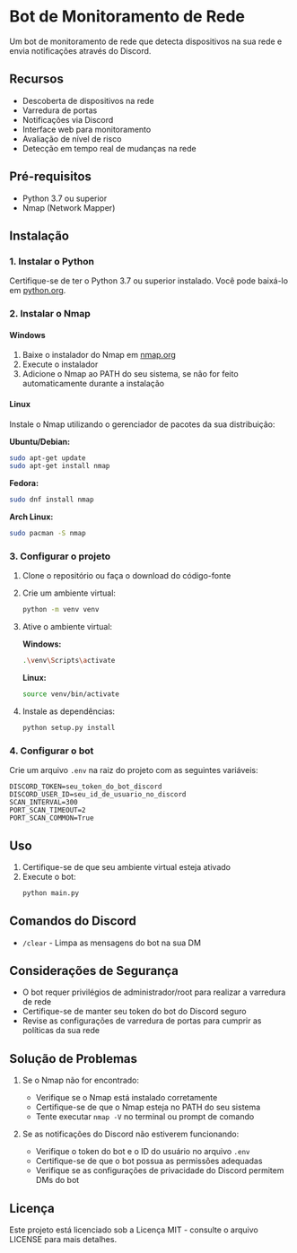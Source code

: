 # Bot de Monitoramento de Rede

Um bot de monitoramento de rede que detecta dispositivos na sua rede e envia notificações através do Discord.

## Recursos

- Descoberta de dispositivos na rede
- Varredura de portas
- Notificações via Discord
- Interface web para monitoramento
- Avaliação de nível de risco
- Detecção em tempo real de mudanças na rede

## Pré-requisitos

- Python 3.7 ou superior
- Nmap (Network Mapper)

## Instalação

### 1. Instalar o Python

Certifique-se de ter o Python 3.7 ou superior instalado. Você pode baixá-lo em [python.org](https://www.python.org/downloads/).

### 2. Instalar o Nmap

#### Windows
1. Baixe o instalador do Nmap em [nmap.org](https://nmap.org/download.html#windows)
2. Execute o instalador
3. Adicione o Nmap ao PATH do seu sistema, se não for feito automaticamente durante a instalação

#### Linux
Instale o Nmap utilizando o gerenciador de pacotes da sua distribuição:

**Ubuntu/Debian:**
```bash
sudo apt-get update
sudo apt-get install nmap
```

**Fedora:**
```bash
sudo dnf install nmap
```

**Arch Linux:**
```bash
sudo pacman -S nmap
```

### 3. Configurar o projeto

1. Clone o repositório ou faça o download do código-fonte
2. Crie um ambiente virtual:
   ```bash
   python -m venv venv
   ```

3. Ative o ambiente virtual:

   **Windows:**
   ```bash
   .\venv\Scripts\activate
   ```

   **Linux:**
   ```bash
   source venv/bin/activate
   ```

4. Instale as dependências:
   ```bash
   python setup.py install
   ```

### 4. Configurar o bot

Crie um arquivo `.env` na raiz do projeto com as seguintes variáveis:

```env
DISCORD_TOKEN=seu_token_do_bot_discord
DISCORD_USER_ID=seu_id_de_usuario_no_discord
SCAN_INTERVAL=300
PORT_SCAN_TIMEOUT=2
PORT_SCAN_COMMON=True
```

## Uso

1. Certifique-se de que seu ambiente virtual esteja ativado
2. Execute o bot:
   ```bash
   python main.py
   ```

## Comandos do Discord

- `/clear` - Limpa as mensagens do bot na sua DM

## Considerações de Segurança

- O bot requer privilégios de administrador/root para realizar a varredura de rede
- Certifique-se de manter seu token do bot do Discord seguro
- Revise as configurações de varredura de portas para cumprir as políticas da sua rede

## Solução de Problemas

1. Se o Nmap não for encontrado:
   - Verifique se o Nmap está instalado corretamente
   - Certifique-se de que o Nmap esteja no PATH do seu sistema
   - Tente executar `nmap -V` no terminal ou prompt de comando

2. Se as notificações do Discord não estiverem funcionando:
   - Verifique o token do bot e o ID do usuário no arquivo `.env`
   - Certifique-se de que o bot possua as permissões adequadas
   - Verifique se as configurações de privacidade do Discord permitem DMs do bot

## Licença

Este projeto está licenciado sob a Licença MIT - consulte o arquivo LICENSE para mais detalhes.

